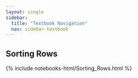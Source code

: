 ```yaml
---
layout: single
sidebar:
  title: "Textbook Navigation"
  nav: sidebar-textbook
---
```


Sorting Rows
------------

{% include notebooks-html/Sorting_Rows.html %}
